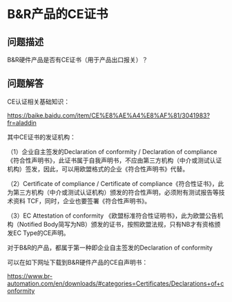 # B&R产品的CE证书

## 问题描述

B&R硬件产品是否有CE证书（用于产品出口报关）？

## 问题解答

CE认证相关基础知识：

https://baike.baidu.com/item/CE%E8%AE%A4%E8%AF%81/3041983?fr=aladdin

其中CE证书的发证机构：

（1）企业自主签发的Declaration of conformity / Declaration of compliance《符合性声明书》，此证书属于自我声明书，不应由第三方机构（中介或测试认证机构）签发，因此，可以用欧盟格式的企业《符合性声明书》代替。

（2）Certificate of compliance / Certificate of compliance《符合性证书》，此为第三方机构（中介或测试认证机构）颁发的符合性声明，必须附有测试报告等技术资料 TCF，同时，企业也要签署《符合性声明书》。

（3）EC Attestation of conformity 《欧盟标准符合性证明书》，此为欧盟公告机构（Notified Body简写为NB）颁发的证书，按照欧盟法规，只有NB才有资格颁发EC Type的CE声明。

对于B&R的产品，都属于第一种即企业自主签发的Declaration of conformity

可以在如下网址下载到B&R硬件产品的CE自声明书：

https://www.br-automation.com/en/downloads/#categories=Certificates/Declarations+of+conformity
